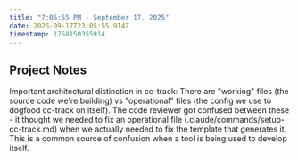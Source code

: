 ```yaml
---
title: "7:05:55 PM - September 17, 2025"
date: 2025-09-17T23:05:55.914Z
timestamp: 1758150355914
---
```


## Project Notes

Important architectural distinction in cc-track: There are "working" files (the source code we're building) vs "operational" files (the config we use to dogfood cc-track on itself). The code reviewer got confused between these - it thought we needed to fix an operational file (.claude/commands/setup-cc-track.md) when we actually needed to fix the template that generates it. This is a common source of confusion when a tool is being used to develop itself.
